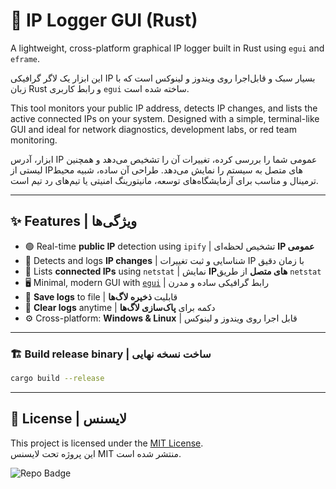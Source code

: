 # 📝 IP Logger GUI (Rust)

A lightweight, cross-platform graphical IP logger built in Rust using `egui` and `eframe`.

این ابزار یک لاگر گرافیکی IP بسیار سبک و قابل‌اجرا روی ویندوز و لینوکس است که با زبان Rust و رابط کاربری `egui` ساخته شده است.

This tool monitors your public IP address, detects IP changes, and lists the active connected IPs on your system.
Designed with a simple, terminal-like GUI and ideal for network diagnostics, development labs, or red team monitoring.

ابزار، آدرس IP عمومی شما را بررسی کرده، تغییرات آن را تشخیص می‌دهد و همچنین لیستی از IPهای متصل به سیستم را نمایش می‌دهد. طراحی آن ساده، شبیه محیط ترمینال و مناسب برای آزمایشگاه‌های توسعه، مانیتورینگ امنیتی یا تیم‌های رد تیم است.

---

## ✨ Features | ویژگی‌ها

- 🟢 Real-time **public IP** detection using `ipify` | تشخیص لحظه‌ای **IP عمومی**
- 🔁 Detects and logs **IP changes** | شناسایی و ثبت تغییرات IP با زمان دقیق
- 📡 Lists **connected IPs** using `netstat` | نمایش **IPهای متصل** از طریق `netstat`
- 🖥️ Minimal, modern GUI with [`egui`](https://github.com/emilk/egui`) | رابط گرافیکی ساده و مدرن
- 💾 **Save logs** to file | قابلیت **ذخیره لاگ‌ها**
- 🔄 **Clear logs** anytime | دکمه برای **پاک‌سازی لاگ‌ها**
- ⚙️ Cross-platform: **Windows & Linux** | قابل اجرا روی ویندوز و لینوکس

---

### 🏗️ Build release binary | ساخت نسخه نهایی

```bash
cargo build --release
```

---

## 📄 License | لایسنس

This project is licensed under the [MIT License](LICENSE).  
این پروژه تحت لایسنس MIT منتشر شده است.

![Repo Badge](https://visitor-badge.laobi.icu/badge?page_id=null-err0r.IP-Logger-GUI) 

